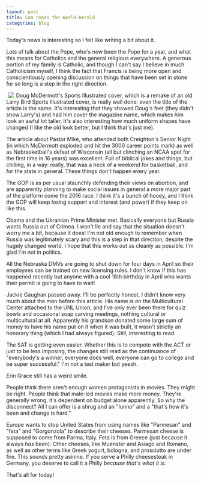 ```yaml
---
layout: post
title: Sam reads the World-Herald
categories: blog
---
```


Today's news is interesting so I felt like writing a bit about it.

Lots of talk about the Pope, who's now been the Pope for a year, and what this means for Catholics and the general religious everywhere. A generous portion of my family is Catholic, and though I can't say I believe in much Catholicism myself, I think the fact that Francis is being more open and conscientiously opening discussion on things that have been set in stone for so long is a step in the right direction.

<img src="{{ site.url }}/images/larry-and-doug.jpg" align="left" style="margin:0px 5px">

Doug McDermott's Sports Illustrated cover, which is a remake of an old Larry Bird Sports Illustrated cover, is really well done: even the title of the article is the same. It's interesting that they showed Doug's feet (they didn't show Larry's) and had him cover the magazine name, which makes him look an awful lot taller. It's also interesting how much uniform shapes have changed (I like the old look better, but I think that's just me).

The article about Pastor Mike, who attended both Creighton's Senior Night (in which McDermott exploded and hit the 3000 career points mark) as well as Nebrasketball's defeat of Wisconsin (all but clinching an NCAA spot for the first time in 16 years) was excellent. Full of biblical jokes and things, but chilling, in a way: really, that was a heck of a weekend for basketball, and for the state in general. These things don't happen every year.

The GOP is as per usual staunchly defending their views on abortion, and are apparently planning to make social issues in general a more major part of the platform come the 2016 race. I think it's a bunch of hooey, and I think the GOP will keep losing support and interest (and power) if they keep on like this.

Obama and the Ukrainian Prime Minister met. Basically everyone but Russia wants Russia out of Crimea. I won't lie and say that the situation doesn't worry me a bit, because it does! I'm not old enough to remember when Russia was legitimately scary and this is a step in that direction, despite the hugely changed world. I hope that this works out as cleanly as possible. I'm glad I'm not in politics.

All the Nebraska DMVs are going to shut down for four days in April so their employees can be trained on new licensing rules. I don't know if this has happened recently but anyone with a cool 16th birthday in April who wants their permit is going to have to wait!

Jackie Gaughan passed away. I'll be perfectly honest, I didn't know very much about the man before this article. His name is on the Multicultural Center attached to the UNL Union, and I've only ever been there for quiz bowls and occasional soap carving meetings, nothing cultural or multicultural at all. Apparently his grandson donated some large sum of money to have his name put on it when it was built, it wasn't strictly an honorary thing (which I had always figured). Still, interesting to read.

The SAT is getting even easier. Whether this is to compete with the ACT or just to be less imposing, the changes still read as the continuance of "everybody's a winner, everyone does well, everyone can go to college and be super successful." I'm not a test maker but yeesh.

Erin Grace still has a weird smile.

People think there aren't enough women protagonists in movies. They might be right. People think that male-led movies make more money. They're generally wrong, it's dependent on budget alone apparently. So why the disconnect? All I can offer is a shrug and an "Iunno" and a "that's how it's been and change is hard."

Europe wants to stop United States from using names like "Parmesan" and "feta" and "Gorgonzola" to describe their cheeses. Parmesan cheese is supposed to come from Parma, Italy. Feta is from Greece (just because it always *has* been). Other cheeses, like Muenster and Asiago and Romano, as well as other terms like Greek yogurt, bologna, and prosciutto are under fire. This sounds pretty asinine. If you serve a Philly cheesesteak in Germany, you deserve to call it a Philly *because that's what it is*.

That's all for today!
